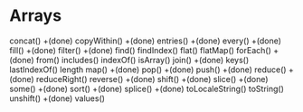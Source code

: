 # Arrays

concat()           +(done)
copyWithin()       +(done)
entries()          +(done)
every()            +(done)
fill()             +(done)
filter()           +(done)
find()
findIndex()
flat()
flatMap()
forEach()         +(done)
from()
includes()
indexOf()
isArray()
join()            +(done)
keys()
lastIndexOf()
length
map()             +(done)
pop()             +(done)
push()            +(done)
reduce()          +(done)
reduceRight()
reverse()         +(done)
shift()           +(done)
slice()           +(done)
some()            +(done)
sort()            +(done)
splice()          +(done)
toLocaleString()
toString()
unshift()         +(done)
values()



